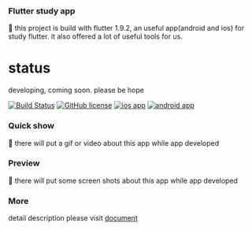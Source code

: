 
### Flutter study app  
:rocket: this project is build with flutter 1.9.2, an useful app(android and ios) for study flutter. it also offered a lot of useful tools for us.

# status
developing, coming soon. please be hope    

[![Build Status](https://travis-ci.com/houko/flutter-study-app.svg?branch=master)](https://travis-ci.com/houko/flutter-study-app)
[![GitHub license](https://img.shields.io/badge/license-BSD--2--Clause-blue)](https://github.com/houko/flutter-study-app/blob/master/LICENSE)
[![ios app](https://img.shields.io/badge/ios-app-brightgreen)](https://houko.github.io/flutter-study-app/)
[![android app](https://img.shields.io/badge/android-app-green)](https://houko.github.io/flutter-study-app/)  

### Quick show
:rocket:
there will put a gif or video about this app while app developed



### Preview
:rocket:
there will put some screen shots about this app while app developed


### More
detail description please visit [document](https://flutterstudy.xiaomo.info)